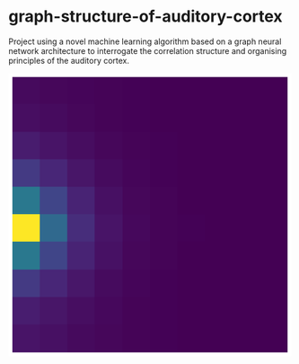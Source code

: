 # graph-structure-of-auditory-cortex

Project using a novel machine learning algorithm based on a graph neural network architecture to interrogate the correlation structure and organising principles of the auditory cortex.

![](aaa_place_cell_viridis.png)
